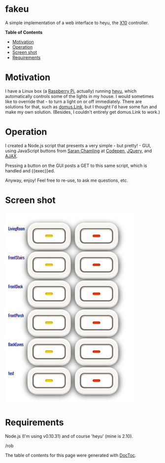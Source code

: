 fakeu
====
A simple implementation of a web interface to heyu, the 
<a href='http://en.wikipedia.org/wiki/X10_%28industry_standard%29' target='_blank'>X10</a>
 controller.

**Table of Contents**

- [Motivation](#user-content-motivation)
- [Operation](#user-content-operation)
- [Screen shot](#user-content-screen-shot)
- [Requirements](#user-content-requirements)

Motivation
====
I have a Linux box (a 
<a href='http://www.raspberrypi.org/' target='_blank'>Raspberry Pi</a>, actually) running
<a href='http://heyu.tanj.com/' target='_blank'>heyu</a>, 
which automatically controls some of the lights in my house. 
I would sometimes like to override that - to turn a light on or off immediately. 
There are solutions for that, such as 
<a href='http://domus.link.co.pt/' target='_blank'>domus.Link</a>, 
but I thought I'd have some fun and make my own solution. 
(Besides, I couldn't entirely get domus.Link to work.)


Operation
====
I created a Node.js script that presents a very simple - but pretty! - GUI, using
JavaScript buttons from 
<a href='https://plus.google.com/u/0/114294210195147580398?rel=author' target='_blank'>Saran Chamling</a> at
<a href='http://www.sanwebe.com/2013/01/40-css-buttons-from-codepen' target='_blank'>Codepen</a>,
<a href='http://jquery.com/' target='_blank'>JQuery</a>, and 
<a href='http://api.jquery.com/jquery.ajax/' target='_blank'>AJAX</a>.

Pressing a button on the GUI posts a GET to this same script, which is handled and {{exec}}ed.

Anyway, enjoy! Feel free to re-use, to ask me questions, etc.


Screen shot
====
![screen shot](https://github.com/RobCranfill/fakeu.js/blob/master/screenshot1.png)


Requirements
====
Node.js (I'm using v0.10.31) and of course 'heyu' (mine is 2.10).


 /rob

The table of contents for this page were generated with [DocToc](http://doctoc.herokuapp.com/).
